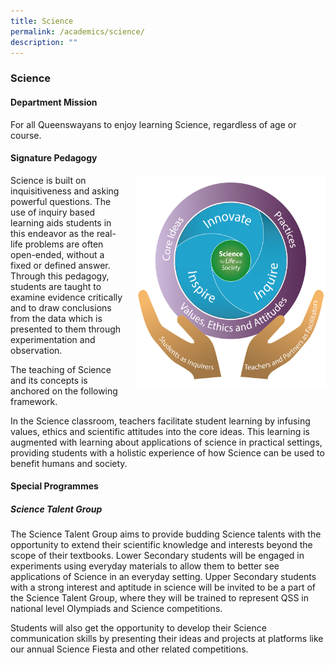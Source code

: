 ```yaml
---
title: Science
permalink: /academics/science/
description: ""
---
```

### Science

#### Department Mission

For all Queenswayans to enjoy learning Science, regardless of age or course.

#### Signature Pedagogy

<img src="/images/sci1.png" style="width:303px;height:340px;margin-left:15px;" align = "right"> Science is built on inquisitiveness and asking powerful questions. The use of inquiry based learning aids students in this endeavor as the real-life problems are often open-ended, without a fixed or defined answer. Through this pedagogy, students are taught to examine evidence critically and to draw conclusions from the data which is presented to them through experimentation and observation.

  

The teaching of Science and its concepts is anchored on the following framework.

In the Science classroom, teachers facilitate student learning by infusing values, ethics and scientific attitudes into the core ideas. This learning is augmented with learning about applications of science in practical settings, providing students with a holistic experience of how Science can be used to benefit humans and society.

#### Special Programmes

##### Science Talent Group

The Science Talent Group aims to provide budding Science talents with the opportunity to extend their scientific knowledge and interests beyond the scope of their textbooks. Lower Secondary students will be engaged in experiments using everyday materials to allow them to better see applications of Science in an everyday setting. Upper Secondary students with a strong interest and aptitude in science will be invited to be a part of the Science Talent Group, where they will be trained to represent QSS in national level Olympiads and Science competitions.

Students will also get the opportunity to develop their Science communication skills by presenting their ideas and projects at platforms like our annual Science Fiesta and other related competitions.